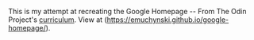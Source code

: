 This is my attempt at recreating the Google Homepage -- From The Odin Project's [curriculum](http://www.theodinproject.com/web-development-101/html-css). View at (https://emuchynski.github.io/google-homepage/).
